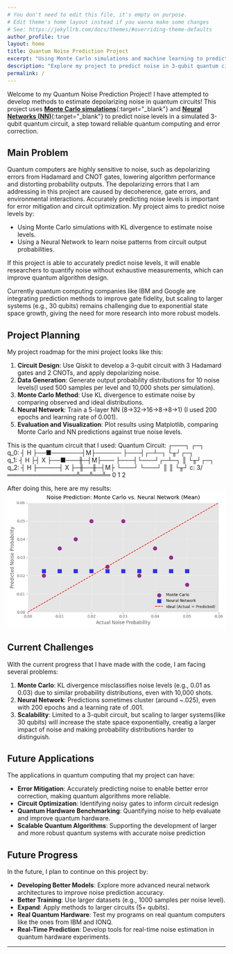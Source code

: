 ```yaml
---
# You don't need to edit this file, it's empty on purpose.
# Edit theme's home layout instead if you wanna make some changes
# See: https://jekyllrb.com/docs/themes/#overriding-theme-defaults
author_profile: true
layout: home
title: Quantum Noise Prediction Project
excerpt: "Using Monte Carlo simulations and machine learning to predict depolarizing noise in quantum circuits."
description: "Explore my project to predict noise in 3-qubit quantum circuits using Neural Networks and Monte Carlo methods."
permalink: /
---
```


Welcome to my Quantum Noise Prediction Project! I have attempted to develop methods to estimate depolarizing noise in quantum circuits! This project uses [**Monte Carlo simulations**](https://en.wikipedia.org/wiki/Monte_Carlo_method){:target="_blank"} and [**Neural Networks (NN)**](https://en.wikipedia.org/wiki/Neural_network_(machine_learning)){:target="_blank"} to predict noise levels in a simulated 3-qubit quantum circuit, a step toward reliable quantum computing and error correction.

## Main Problem

Quantum computers are highly sensitive to noise, such as depolarizing errors from Hadamard and CNOT gates, lowering algorithm performance and distorting probability outputs. The depolarizing errors that I am addressing in this project are caused by decoherence, gate errors, and environmental interactions. Accurately predicting noise levels is important for error mitigation and circuit optimization. My project aims to predict noise levels by:

- Using Monte Carlo simulations with KL divergence to estimate noise levels.
- Using a Neural Network to learn noise patterns from circuit output probabilities.

If this project is able to accurately predict noise levels, it will enable researchers to quantify noise without exhaustive measurements, which can improve quantum algorithm design.

Currently quantum computing companies like IBM and Google are integrating prediction methods to improve gate fidelity, but scaling to larger systems (e.g., 30 qubits) remains challenging due to exponential state space growth, giving the need for more research into more robust models.

## Project Planning

My project roadmap for the mini project looks like this:
1. **Circuit Design**: Use Qiskit to develop a 3-qubit circuit with 3 Hadamard gates and 2 CNOTs, and apply depolarizing noise.
2. **Data Generation**: Generate output probability distributions for 10 noise levels(I used 500 samples per level and 10,000 shots per simulation).
3. **Monte Carlo Method**: Use KL divergence to estimate noise by comparing observed and ideal distributions.
4. **Neural Network**: Train a 5-layer NN (8→32→16→8→8→1) (I used 200 epochs and learning rate of 0.001).
5. **Evaluation and Visualization**: Plot results using Matplotlib, comparing Monte Carlo and NN predictions against true noise levels.

This is the quantum circuit that I used:
Quantum Circuit:
     ┌───┐          ┌─┐      
q_0: ┤ H ├──■───────┤M├──────
     ├───┤┌─┴─┐     └╥┘┌─┐   
q_1: ┤ H ├┤ X ├──■───╫─┤M├───
     ├───┤└───┘┌─┴─┐ ║ └╥┘┌─┐
q_2: ┤ H ├─────┤ X ├─╫──╫─┤M├
     └───┘     └───┘ ║  ║ └╥┘
c: 3/════════════════╩══╩══╩═
                     0  1  2 
                
After doing this, here are my results: 
![Plotted data against true noise levels](/assets/images/results_noise.png)

## Current Challenges

With the current progress that I have made with the code, I am facing several problems:
1. **Monte Carlo**: KL divergence misclassifies noise levels (e.g., 0.01 as 0.03) due to similar probability distributions, even with 10,000 shots.
2. **Neural Network**: Predictions sometimes cluster (around ~.025), even with 200 epochs and a learning rate of .001.
3. **Scalability**: Limited to a 3-qubit circuit, but scaling to larger systems(like 30 qubits) will increase the state space exponentially, creatig a larger impact of noise and making probability distributions harder to distinguish. 

## Future Applications

The applications in quantum computing that my project can have:
- **Error Mitigation**: Accurately predicting noise to enable better error correction, making quantum algorithms more reliable.
- **Circuit Optimization**: Identifying noisy gates to inform circuit redesign
- **Quantum Hardware Benchmarking**: Quantifying noise to help evaluate and improve quantum hardware.
- **Scalable Quantum Algorithms**: Supporting the development of larger and more robust quantum systems with accurate noise prediction

## Future Progress

In the future, I plan to continue on this project by:
- **Developing Better Models**: Explore more advanced neural network architectures to improve noise prediction accuracy.
- **Better Training**: Use larger datasets (e.g., 1000 samples per noise level).
- **Expand**: Apply methods to larger circuits (5+ qubits).
- **Real Quantum Hardware**: Test my programs on real quantum computers like the ones from IBM and IONQ.
- **Real-Time Prediction**: Develop tools for real-time noise estimation in quantum hardware experiments.

---
